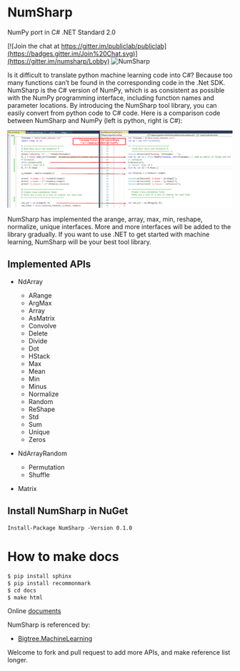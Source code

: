 # NumSharp

NumPy port in C# .NET Standard 2.0

[![Join the chat at https://gitter.im/publiclab/publiclab](https://badges.gitter.im/Join%20Chat.svg)](https://gitter.im/numsharp/Lobby)
![NumSharp](https://ci.appveyor.com/api/projects/status/bmaauxd9rx5lsq9i?svg=true)

Is it difficult to translate python machine learning code into C#? Because too many functions can’t be found in the corresponding code in the .Net SDK. NumSharp is the C# version of NumPy, which is as consistent as possible with the NumPy programming interface, including function names and parameter locations. By introducing the NumSharp tool library, you can easily convert from python code to C# code. Here is a comparison code between NumSharp and NumPy (left is python, right is C#):

![comparision](docs/_static/screenshots/python-csharp-comparision.png)

NumSharp has implemented the arange, array, max, min, reshape, normalize, unique interfaces. More and more interfaces will be added to the library gradually. If you want to use .NET to get started with machine learning, NumSharp will be your best tool library.

## Implemented APIs
* NdArray
  * ARange
  * ArgMax
  * Array
  * AsMatrix
  * Convolve
  * Delete
  * Divide
  * Dot
  * HStack
  * Max
  * Mean
  * Min
  * Minus
  * Normalize
  * Random
  * ReShape
  * Std
  * Sum
  * Unique
  * Zeros
  
* NdArrayRandom
  * Permutation
  * Shuffle

* Matrix

## Install NumSharp in NuGet
```
Install-Package NumSharp -Version 0.1.0
```

# How to make docs
```
$ pip install sphinx
$ pip install recommonmark
$ cd docs
$ make html
```
Online [documents](https://numsharp.readthedocs.io)

NumSharp is referenced by:
* [Bigtree.MachineLearning](https://github.com/Oceania2018/Bigtree.MachineLearning)

Welcome to fork and pull request to add more APIs, and make reference list longer.
